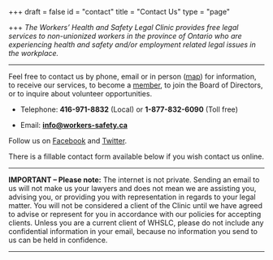 +++
draft = false
id = "contact"
title = "Contact Us"
type = "page"

+++
*The Workers’ Health and Safety Legal Clinic provides free legal services to non-unionized workers in the province of Ontario who are experiencing health and safety and/or employment related legal issues in the workplace.*

-----

Feel free to contact us by phone, email or in person ([map](https://www.google.ca/maps/place/180+Dundas+St+W,+Toronto,+ON+M7A+0A1/@43.6553678,-79.3886179,17z/data=!3m1!4b1!4m5!3m4!1s0x882b34c95db6ef85:0x55cb989b006cdd75!8m2!3d43.6553678!4d-79.3864292)) for information, to receive our services, to become a [member](/member/), to join the Board of Directors, or to inquire about volunteer opportunities. 

* Telephone: **416-971-8832** (Local) or **1-877-832-6090** (Toll free)

* Email: **info@workers-safety.ca**

Follow us on [Facebook](https://www.facebook.com/TWHSLC/) and [Twitter](https://twitter.com/TWHSLC).

There is a fillable contact form available below if you wish contact us online.

-----
**IMPORTANT – Please note:** The internet is not private. Sending an email to us will not make us your lawyers and does not mean we are assisting you, advising you, or providing you with representation in regards to your legal matter. You will not be considered a client of the Clinic until we have agreed to advise or represent for you in accordance with our policies for accepting clients. Unless you are a current client of WHSLC, please do not include any confidential information in your email, because no information you send to us can be held in confidence.  

-----



